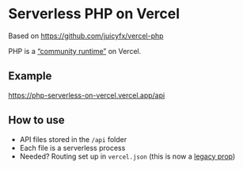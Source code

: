 # Serverless PHP on Vercel

Based on https://github.com/juicyfx/vercel-php

PHP is a [“community runtime”](https://vercel.com/docs/runtimes#advanced-usage/community-runtimes) on Vercel.

## Example

https://php-serverless-on-vercel.vercel.app/api

## How to use

- API files stored in the `/api` folder
- Each file is a serverless process
- Needed? Routing set up in `vercel.json` (this is now a [legacy prop](https://vercel.com/docs/cli#project-configuration/routes))
